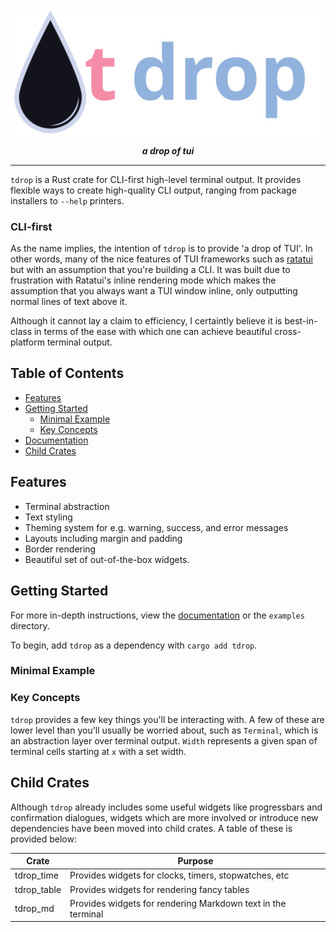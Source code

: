 <img align="center" src="https://github.com/emmalexandria/tdrop/blob/main/assets/wordmark.svg?raw=true">

<p align="center"><i><b>a drop of tui</b></i></p>

---

`tdrop` is a Rust crate for CLI-first high-level terminal output. It provides flexible ways to create high-quality CLI output, ranging from package installers to `--help` printers. 

### CLI-first
As the name implies, the intention of `tdrop` is to provide 'a drop of TUI'. In other words, many of the nice features of TUI frameworks such as [ratatui](https://github.com/ratatui/ratatui) but with an assumption that you're building a CLI. It was built due to frustration with Ratatui's inline rendering mode which makes the assumption that you always want a TUI window inline, only outputting normal lines of text above it. 



Although it cannot lay a claim to efficiency, I certaintly believe it is best-in-class in terms of the ease with which one can achieve beautiful cross-platform terminal output.

## Table of Contents
- [Features](#features)
- [Getting Started](#getting-started)
  - [Minimal Example](#minimal-example)
  - [Key Concepts](#key-concepts)
- [Documentation](#documentation)
- [Child Crates](#child-crates)

## Features
- Terminal abstraction
- Text styling
- Theming system for e.g. warning, success, and error messages
- Layouts including margin and padding
- Border rendering
- Beautiful set of out-of-the-box widgets.

## Getting Started

For more in-depth instructions, view the [documentation](www.google.com) or the `examples` directory.

To begin, add `tdrop` as a dependency with `cargo add tdrop`. 

### Minimal Example



### Key Concepts
`tdrop` provides a few key things you'll be interacting with. A few of these are lower level than you'll usually be worried about, such as `Terminal`, which is an abstraction layer over terminal output. `Width` represents a given span of terminal cells starting at `x` with a 
set width. 

## Child Crates
Although `tdrop` already includes some useful widgets like progressbars and confirmation dialogues, widgets which are more involved or introduce new dependencies have been moved into child crates. A table of these is provided below:

|**Crate**|**Purpose**|
|---------|-----------|
|tdrop_time|Provides widgets for clocks, timers, stopwatches, etc|
|tdrop_table|Provides widgets for rendering fancy tables| 
|tdrop_md|Provides widgets for rendering Markdown text in the terminal|



